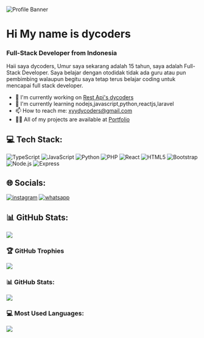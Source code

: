 ![Profile Banner](https://files.catbox.moe/xmsen2.jpg)

# Hi My name is dycoders
### Full-Stack Developer from Indonesia

Haii saya dycoders, Umur saya sekarang adalah 15 tahun, saya adalah Full-Stack Developer. Saya belajar dengan otodidak tidak ada guru atau pun pembimbing walaupun begitu saya tetap terus belajar coding untuk mencapai full stack developer.

- 🔭 I'm currently working on [Rest Api's dycoders](https://restapi.dycoders.xyz)
- 🌱 I'm currently learning nodejs,javascript,python,reactjs,laravel
- 📫 How to reach me: xyydycoders@gmail.com
- 👨‍💻 All of my projects are available at [Portfolio](https://dycoders.xyz)

## 💻 Tech Stack:
![TypeScript](https://img.shields.io/badge/TypeScript-3178C6?style=for-the-badge&logo=typescript&logoColor=white) ![JavaScript](https://img.shields.io/badge/JavaScript-F7DF1E?style=for-the-badge&logo=javascript&logoColor=white) ![Python](https://img.shields.io/badge/Python-3776AB?style=for-the-badge&logo=python&logoColor=white) ![PHP](https://img.shields.io/badge/PHP-777BB4?style=for-the-badge&logo=php&logoColor=white) ![React](https://img.shields.io/badge/React-61DAFB?style=for-the-badge&logo=react&logoColor=white) ![HTML5](https://img.shields.io/badge/HTML5-E34F26?style=for-the-badge&logo=html5&logoColor=white) ![Bootstrap](https://img.shields.io/badge/Bootstrap-7952B3?style=for-the-badge&logo=bootstrap&logoColor=white) ![Node.js](https://img.shields.io/badge/Node.js-339933?style=for-the-badge&logo=node.js&logoColor=white) ![Express](https://img.shields.io/badge/Express-000000?style=for-the-badge&logo=express&logoColor=white)

## 🌐 Socials:
[![instagram](https://img.shields.io/badge/instagram-dycodersxyz-E4405F?style=for-the-badge&logo=instagram&logoColor=white)](https://instagram.com/dycodersxyz) [![whatsapp](https://img.shields.io/badge/whatsapp-6285719898124-25D366?style=for-the-badge&logo=whatsapp&logoColor=white)](https://wa.me/6285719898124)

## 📊 GitHub Stats:
![](https://komarev.com/ghpvc/?username=yourusername&label=Profile%20views&color=0e75b6&style=flat)

### 🏆 GitHub Trophies
![](https://github-profile-trophy.vercel.app/?username=Personaldycoders)

### 📊 GitHub Stats:
![](https://github-readme-stats.vercel.app/api?username=Personaldycoders&show_icons=true&theme=radical)

### 💻 Most Used Languages:
![](https://github-readme-stats.vercel.app/api/top-langs/?username=Personaldycoders&layout=compact&theme=radical)
